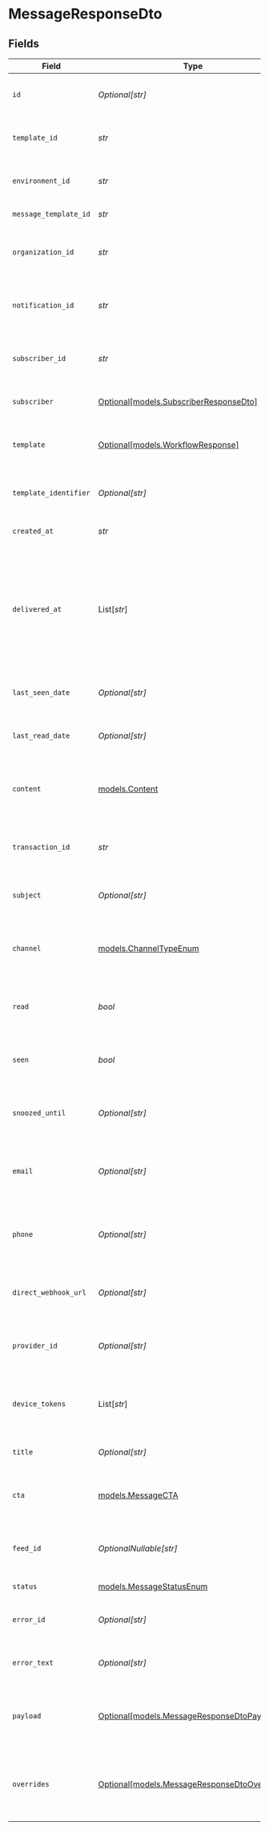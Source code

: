 # MessageResponseDto


## Fields

| Field                                                                                                                | Type                                                                                                                 | Required                                                                                                             | Description                                                                                                          |
| -------------------------------------------------------------------------------------------------------------------- | -------------------------------------------------------------------------------------------------------------------- | -------------------------------------------------------------------------------------------------------------------- | -------------------------------------------------------------------------------------------------------------------- |
| `id`                                                                                                                 | *Optional[str]*                                                                                                      | :heavy_minus_sign:                                                                                                   | Unique identifier for the message                                                                                    |
| `template_id`                                                                                                        | *str*                                                                                                                | :heavy_check_mark:                                                                                                   | Template ID associated with the message                                                                              |
| `environment_id`                                                                                                     | *str*                                                                                                                | :heavy_check_mark:                                                                                                   | Environment ID where the message is sent                                                                             |
| `message_template_id`                                                                                                | *str*                                                                                                                | :heavy_check_mark:                                                                                                   | Message template ID                                                                                                  |
| `organization_id`                                                                                                    | *str*                                                                                                                | :heavy_check_mark:                                                                                                   | Organization ID associated with the message                                                                          |
| `notification_id`                                                                                                    | *str*                                                                                                                | :heavy_check_mark:                                                                                                   | Notification ID associated with the message                                                                          |
| `subscriber_id`                                                                                                      | *str*                                                                                                                | :heavy_check_mark:                                                                                                   | Subscriber ID associated with the message                                                                            |
| `subscriber`                                                                                                         | [Optional[models.SubscriberResponseDto]](../models/subscriberresponsedto.md)                                         | :heavy_minus_sign:                                                                                                   | Subscriber details, if available                                                                                     |
| `template`                                                                                                           | [Optional[models.WorkflowResponse]](../models/workflowresponse.md)                                                   | :heavy_minus_sign:                                                                                                   | Workflow template associated with the message                                                                        |
| `template_identifier`                                                                                                | *Optional[str]*                                                                                                      | :heavy_minus_sign:                                                                                                   | Identifier for the message template                                                                                  |
| `created_at`                                                                                                         | *str*                                                                                                                | :heavy_check_mark:                                                                                                   | Creation date of the message                                                                                         |
| `delivered_at`                                                                                                       | List[*str*]                                                                                                          | :heavy_minus_sign:                                                                                                   | Array of delivery dates for the message, if the message has multiple delivery dates, for example after being snoozed |
| `last_seen_date`                                                                                                     | *Optional[str]*                                                                                                      | :heavy_minus_sign:                                                                                                   | Last seen date of the message, if available                                                                          |
| `last_read_date`                                                                                                     | *Optional[str]*                                                                                                      | :heavy_minus_sign:                                                                                                   | Last read date of the message, if available                                                                          |
| `content`                                                                                                            | [models.Content](../models/content.md)                                                                               | :heavy_check_mark:                                                                                                   | Content of the message, can be an email block or a string                                                            |
| `transaction_id`                                                                                                     | *str*                                                                                                                | :heavy_check_mark:                                                                                                   | Transaction ID associated with the message                                                                           |
| `subject`                                                                                                            | *Optional[str]*                                                                                                      | :heavy_minus_sign:                                                                                                   | Subject of the message, if applicable                                                                                |
| `channel`                                                                                                            | [models.ChannelTypeEnum](../models/channeltypeenum.md)                                                               | :heavy_check_mark:                                                                                                   | Channel type through which the message is sent                                                                       |
| `read`                                                                                                               | *bool*                                                                                                               | :heavy_check_mark:                                                                                                   | Indicates if the message has been read                                                                               |
| `seen`                                                                                                               | *bool*                                                                                                               | :heavy_check_mark:                                                                                                   | Indicates if the message has been seen                                                                               |
| `snoozed_until`                                                                                                      | *Optional[str]*                                                                                                      | :heavy_minus_sign:                                                                                                   | Date when the message will be unsnoozed                                                                              |
| `email`                                                                                                              | *Optional[str]*                                                                                                      | :heavy_minus_sign:                                                                                                   | Email address associated with the message, if applicable                                                             |
| `phone`                                                                                                              | *Optional[str]*                                                                                                      | :heavy_minus_sign:                                                                                                   | Phone number associated with the message, if applicable                                                              |
| `direct_webhook_url`                                                                                                 | *Optional[str]*                                                                                                      | :heavy_minus_sign:                                                                                                   | Direct webhook URL for the message, if applicable                                                                    |
| `provider_id`                                                                                                        | *Optional[str]*                                                                                                      | :heavy_minus_sign:                                                                                                   | Provider ID associated with the message, if applicable                                                               |
| `device_tokens`                                                                                                      | List[*str*]                                                                                                          | :heavy_minus_sign:                                                                                                   | Device tokens associated with the message, if applicable                                                             |
| `title`                                                                                                              | *Optional[str]*                                                                                                      | :heavy_minus_sign:                                                                                                   | Title of the message, if applicable                                                                                  |
| `cta`                                                                                                                | [models.MessageCTA](../models/messagecta.md)                                                                         | :heavy_check_mark:                                                                                                   | Call to action associated with the message                                                                           |
| `feed_id`                                                                                                            | *OptionalNullable[str]*                                                                                              | :heavy_minus_sign:                                                                                                   | Feed ID associated with the message, if applicable                                                                   |
| `status`                                                                                                             | [models.MessageStatusEnum](../models/messagestatusenum.md)                                                           | :heavy_check_mark:                                                                                                   | Status of the message                                                                                                |
| `error_id`                                                                                                           | *Optional[str]*                                                                                                      | :heavy_minus_sign:                                                                                                   | Error ID if the message has an error                                                                                 |
| `error_text`                                                                                                         | *Optional[str]*                                                                                                      | :heavy_minus_sign:                                                                                                   | Error text if the message has an error                                                                               |
| `payload`                                                                                                            | [Optional[models.MessageResponseDtoPayload]](../models/messageresponsedtopayload.md)                                 | :heavy_minus_sign:                                                                                                   | The payload that was used to send the notification trigger                                                           |
| `overrides`                                                                                                          | [Optional[models.MessageResponseDtoOverrides]](../models/messageresponsedtooverrides.md)                             | :heavy_minus_sign:                                                                                                   | Provider specific overrides used when triggering the notification                                                    |